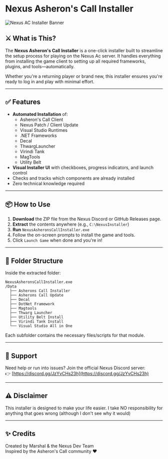 # Nexus Asheron's Call Installer

![Nexus AC Installer Banner](https://i.imgur.com/OO1qEDZ.png)

## ⚔️ What is This?

The **Nexus Asheron's Call Installer** is a one-click installer built to streamline the setup process for playing on the Nexus Ac server. It handles everything from installing the game client to setting up all required frameworks, plugins, and tools—automatically.

Whether you're a returning player or brand new, this installer ensures you're ready to log in and play with minimal effort.

---

## ✅ Features

- **Automated Installation** of:
  - Asheron's Call Client
  - Nexus Patch / Client Update
  - Visual Studio Runtimes
  - .NET Frameworks
  - Decal
  - ThwargLauncher
  - Virindi Tank
  - MagTools
  - Utility Belt
- **Visual Installer UI** with checkboxes, progress indicators, and launch control
- Checks and tracks which components are already installed
- Zero technical knowledge required

---

## 📦 How to Use

1. **Download** the ZIP file from the Nexus Discord or GitHub Releases page.
2. **Extract** the contents anywhere (e.g., `C:\NexusInstaller`)
3. **Run** `NexusAsheronsCallInstaller.exe`
4. Follow the on-screen prompts to install the game and tools.
5. Click `Launch Game` when done and you're in!

---

## 📁 Folder Structure

Inside the extracted folder:
```
NexusAsheronsCallInstaller.exe
/Data
  ├── Asherons Call Installer
  ├── Asherons Call Update
  ├── Decal
  ├── DotNet Framework
  ├── Magtools
  ├── Thwarg Launcher
  ├── Utility Belt Install
  ├── Virindi Tank Install
  └── Visual Studio All in One
```

Each subfolder contains the necessary files/scripts for that module.

---

## 💬 Support

Need help or run into issues? Join the official Nexus Discord server:  
👉 [https://discord.gg/JzYvCHs23h](https://discord.gg/JzYvCHs23h)

---

## ⚠️ Disclaimer

This installer is designed to make your life easier. I take NO responsibility for anything that goes wrong (although I don't see why it would)

---

## ✨ Credits

Created by Marshal & the Nexus Dev Team  
Inspired by the Asheron's Call community ❤️
